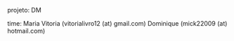 projeto: DM

time: Maria Vitoria (vitorialivro12 (at) gmail.com)
Dominique  (mick22009 (at) hotmail.com)
